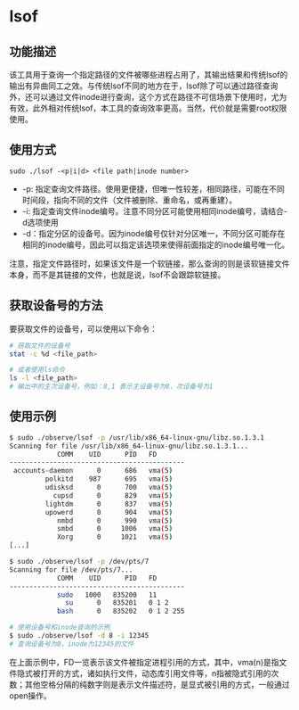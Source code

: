 # lsof

## 功能描述

该工具用于查询一个指定路径的文件被哪些进程占用了，其输出结果和传统lsof的输出有异曲同工之效。与传统lsof不同的地方在于，lsof除了可以通过路径查询外，还可以通过文件inode进行查询，这个方式在路径不可信场景下使用时，尤为有效，此外相对传统lsof，本工具的查询效率更高。当然，代价就是需要root权限使用。

## 使用方式

`sudo ./lsof -<p|i|d> <file path|inode number>`

* -p: 指定查询文件路径。使用更便捷，但唯一性较差，相同路径，可能在不同时间段，指向不同的文件（文件被删除、重命名，或再重建）。
* -i: 指定查询文件inode编号。注意不同分区可能使用相同inode编号，请结合-d选项使用
* -d：指定分区的设备号。因为inode编号仅针对分区唯一，不同分区可能存在相同的inode编号，因此可以指定该选项来使得前面指定的inode编号唯一化。

注意，指定文件路径时，如果该文件是一个软链接，那么查询的则是该软链接文件本身，而不是其链接的文件，也就是说，lsof不会跟踪软链接。

## 获取设备号的方法

要获取文件的设备号，可以使用以下命令：

```bash
# 获取文件的设备号
stat -c %d <file_path>

# 或者使用ls命令
ls -l <file_path>
# 输出中的主次设备号，例如：8,1 表示主设备号为8，次设备号为1
```

## 使用示例

```bash
$ sudo ./observe/lsof -p /usr/lib/x86_64-linux-gnu/libz.so.1.3.1
Scanning for file /usr/lib/x86_64-linux-gnu/libz.so.1.3.1...
            COMM    UID      PID   FD
--------------------------------------------
 accounts-daemon      0      686   vma(5)
         polkitd    987      695   vma(5)
         udisksd      0      700   vma(5)
           cupsd      0      829   vma(5)
         lightdm      0      837   vma(5)
         upowerd      0      904   vma(5)
            nmbd      0      990   vma(5)
            smbd      0     1006   vma(5)
            Xorg      0     1021   vma(5)
[...]

$ sudo ./observe/lsof -p /dev/pts/7
Scanning for file /dev/pts/7...
            COMM    UID      PID   FD
--------------------------------------------
            sudo   1000   835200   11 
              su      0   835201   0 1 2 
            bash      0   835202   0 1 2 255

# 使用设备号和inode查询的示例
$ sudo ./observe/lsof -d 8 -i 12345
# 查询设备号为8，inode为12345的文件
```

在上面示例中，FD一览表示该文件被指定进程引用的方式，其中，vma(n)是指文件隐式被打开的方式，诸如执行文件，动态库引用文件等，n指被隐式引用的次数；其他空格分隔的纯数字则是表示文件描述符，是显式被引用的方式，一般通过open操作。
